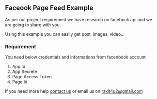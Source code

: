<h2>Faceook Page Feed Example</h2>
<p>As per out project requirement we have research on facebook api and we are going to share with you.</p>
<p>Using this example you can easily get post, images, video...</p>

<h3>Requirement</h3>
<p>You need below credentials and informations from facenbook account</p>
<ol>
   <li>App Id</li>
   <li>App Secrete</li>
   <li>Page Access Token</li>
   <li>Page Id</li>
</ol>

<p>If you need more help <a href="http://www.crestinfotech.com/contact-us/" target="_blank">contact us</a> 
or email us on <a href="mailto:raxit4u2@gmail.com">raxit4u2@gmail.com</a></p>